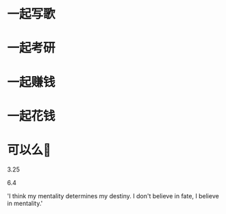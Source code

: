 # 一起写歌
# 一起考研
# 一起赚钱
# 一起花钱
# 可以么🥹

3.25


6.4



'I think my mentality determines my destiny. 
I don't believe in fate, I believe in mentality.'

